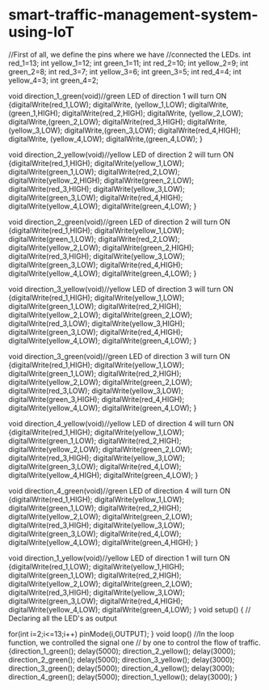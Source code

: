 # smart-traffic-management-system-using-IoT
//First of all, we define the pins where we have //connected the LEDs. 
int red_1=13; int yellow_1=12; int green_1=11; int red_2=10; int yellow_2=9; int green_2=8;
int red_3=7; int yellow_3=6; int green_3=5; int red_4=4; int yellow_4=3; int green_4=2;

void direction_1_green(void)//green LED of direction 1 will turn ON  
{digitalWrite(red_1,LOW);  digitalWrite, (yellow_1,LOW); digitalWrite,(green_1,HIGH);
digitalWrite(red_2,HIGH); digitalWrite, (yellow_2,LOW); digitalWrite,(green_2,LOW);
digitalWrite(red_3,HIGH); digitalWrite, (yellow_3,LOW); digitalWrite,(green_3,LOW);
digitalWrite(red_4,HIGH); digitalWrite, (yellow_4,LOW); digitalWrite,(green_4,LOW); }

void direction_2_yellow(void)//yellow LED of direction 2 will turn ON 
{digitalWrite(red_1,HIGH); digitalWrite(yellow_1,LOW); digitalWrite(green_1,LOW);
digitalWrite(red_2,LOW); digitalWrite(yellow_2,HIGH); digitalWrite(green_2,LOW);
digitalWrite(red_3,HIGH); digitalWrite(yellow_3,LOW); digitalWrite(green_3,LOW);
digitalWrite(red_4,HIGH); digitalWrite(yellow_4,LOW); digitalWrite(green_4,LOW); }

void direction_2_green(void)//green LED of direction 2 will turn ON 
{digitalWrite(red_1,HIGH); digitalWrite(yellow_1,LOW); digitalWrite(green_1,LOW);
digitalWrite(red_2,LOW); digitalWrite(yellow_2,LOW); digitalWrite(green_2,HIGH);
digitalWrite(red_3,HIGH); digitalWrite(yellow_3,LOW); digitalWrite(green_3,LOW);
digitalWrite(red_4,HIGH); digitalWrite(yellow_4,LOW); digitalWrite(green_4,LOW); }

void direction_3_yellow(void)//yellow LED of direction 3 will turn ON  
{digitalWrite(red_1,HIGH); digitalWrite(yellow_1,LOW); digitalWrite(green_1,LOW);
digitalWrite(red_2,HIGH); digitalWrite(yellow_2,LOW); digitalWrite(green_2,LOW);
digitalWrite(red_3,LOW); digitalWrite(yellow_3,HIGH); digitalWrite(green_3,LOW);
digitalWrite(red_4,HIGH); digitalWrite(yellow_4,LOW); digitalWrite(green_4,LOW); }

void direction_3_green(void)//green LED of direction 3 will turn ON 
{digitalWrite(red_1,HIGH); digitalWrite(yellow_1,LOW); digitalWrite(green_1,LOW);
digitalWrite(red_2,HIGH); digitalWrite(yellow_2,LOW); digitalWrite(green_2,LOW);
digitalWrite(red_3,LOW); digitalWrite(yellow_3,LOW); digitalWrite(green_3,HIGH);
digitalWrite(red_4,HIGH); digitalWrite(yellow_4,LOW); digitalWrite(green_4,LOW); }

void direction_4_yellow(void)//yellow LED of direction 4 will turn ON 
{digitalWrite(red_1,HIGH); digitalWrite(yellow_1,LOW); digitalWrite(green_1,LOW);
digitalWrite(red_2,HIGH); digitalWrite(yellow_2,LOW); digitalWrite(green_2,LOW);
digitalWrite(red_3,HIGH); digitalWrite(yellow_3,LOW); digitalWrite(green_3,LOW);
digitalWrite(red_4,LOW); digitalWrite(yellow_4,HIGH); digitalWrite(green_4,LOW); } 

void direction_4_green(void)//green LED of direction 4 will turn ON 
{digitalWrite(red_1,HIGH); digitalWrite(yellow_1,LOW); digitalWrite(green_1,LOW);
digitalWrite(red_2,HIGH); digitalWrite(yellow_2,LOW); digitalWrite(green_2,LOW);
digitalWrite(red_3,HIGH); digitalWrite(yellow_3,LOW); digitalWrite(green_3,LOW);
digitalWrite(red_4,LOW); digitalWrite(yellow_4,LOW); digitalWrite(green_4,HIGH); } 

void direction_1_yellow(void)//yellow LED of direction 1 will turn ON 
{digitalWrite(red_1,LOW); digitalWrite(yellow_1,HIGH); digitalWrite(green_1,LOW);
digitalWrite(red_2,HIGH); digitalWrite(yellow_2,LOW); digitalWrite(green_2,LOW);
digitalWrite(red_3,HIGH); digitalWrite(yellow_3,LOW); digitalWrite(green_3,LOW);
digitalWrite(red_4,HIGH); digitalWrite(yellow_4,LOW); digitalWrite(green_4,LOW); } 
void setup() { // Declaring all the LED's as output
  
for(int i=2;i<=13;i++) pinMode(i,OUTPUT);
} void loop() //In the loop function, we controlled the signal one // by one to control the flow of traffic.
{direction_1_green(); delay(5000); direction_2_yellow(); delay(3000);
 direction_2_green(); delay(5000); direction_3_yellow(); delay(3000);
 direction_3_green(); delay(5000); direction_4_yellow(); delay(3000);
 direction_4_green(); delay(5000); direction_1_yellow(); delay(3000); }
  
